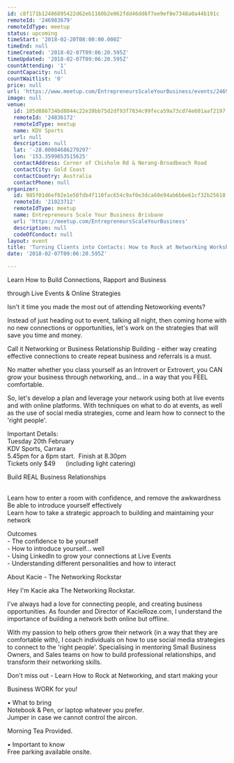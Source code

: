```yaml
---
id: c8f171b12486895422d62eb1160b2e062fdd46dd6f7ee9ef0e7348a0a44b191c
remoteId: '246983679'
remoteIdType: meetup
status: upcoming
timeStart: '2018-02-20T08:00:00.000Z'
timeEnd: null
timeCreated: '2018-02-07T09:06:20.595Z'
timeUpdated: '2018-02-07T09:06:20.595Z'
countAttending: '1'
countCapacity: null
countWaitlist: '0'
price: null
url: 'https://www.meetup.com/EntrepreneursScaleYourBusiness/events/246983679/'
image: null
venue:
  id: 105d886734bd8044c22e39bb75d2df93f7834c99feca59a73cd74e601aaf2197
  remoteId: '24836172'
  remoteIdType: meetup
  name: KDV Sports
  url: null
  description: null
  lat: '-28.00084686279297'
  lon: '153.3599853515625'
  contactAddress: Corner of Chisholm Rd & Nerang-Broadbeach Road
  contactCity: Gold Coast
  contactCountry: Australia
  contactPhone: null
organizer:
  id: 985f01d6ef02e1e50fdb4f110fac654c9af0e3dca60e94ab6b6e61cf32b25618
  remoteId: '21023712'
  remoteIdType: meetup
  name: Entrepreneurs Scale Your Business Brisbane
  url: 'https://meetup.com/EntrepreneursScaleYourBusiness'
  description: null
  codeOfConduct: null
layout: event
title: 'Turning Clients into Contacts: How to Rock at Networking Workshop'
date: '2018-02-07T09:06:20.595Z'

---
```

<p>Learn How to Build Connections, Rapport and Business</p> <p>through Live Events &amp; Online Strategies</p> <p>Isn't it time you made the most out of attending Netoworking events?</p> <p>Instead of just heading out to event, talking all night, then coming home with no new connections or opportunities, let's work on the strategies that will save you time and money.</p> <p>Call it Networking or Business Relationship Building - either way creating effective connections to create repeat business and referrals is a must.</p> <p>No matter whether you class yourself as an Introvert or Extrovert, you CAN grow your business through networking, and... in a way that you FEEL comfortable.</p> <p>So, let's develop a plan and leverage your network using both at live events and with online platforms. With techniques on what to do at events, as well as the use of social media strategies, come and learn how to connect to the 'right people'.</p> <p>Important Details:<br/>Tuesday 20th February<br/>KDV Sports, Carrara<br/>5.45pm for a 6pm start.  Finish at 8.30pm<br/>Tickets only $49      (including light catering)</p> <p>Build REAL Business Relationships</p> <p><br/>Learn how to enter a room with confidence, and remove the awkwardness<br/>Be able to introduce yourself effectively<br/>Learn how to take a strategic approach to building and maintaining your network</p> <p>Outcomes<br/>- The confidence to be yourself<br/>- How to introduce yourself... well<br/>- Using LinkedIn to grow your connections at Live Events<br/>- Understanding different personalities and how to interact</p> <p>About Kacie - The Networking Rockstar</p> <p>Hey I'm Kacie aka The Networking Rockstar.</p> <p>I've always had a love for connecting people, and creating business opportunities. As founder and Director of KacieRoze.com, I understand the importance of building a network both online but offline.</p> <p>With my passion to help others grow their network (in a way that they are comfortable with), I coach individuals on how to use social media strategies to connect to the 'right people'. Specialising in mentoring Small Business Owners, and Sales teams on how to build professional relationships, and transform their networking skills.</p> <p>Don't miss out - Learn How to Rock at Networking, and start making your</p> <p>Business WORK for you!</p> <p>• What to bring<br/>Notebook &amp; Pen, or laptop whatever you prefer.<br/>Jumper in case we cannot control the aircon.</p> <p>Morning Tea Provided.</p> <p>• Important to know<br/>Free parking available onsite.</p>
